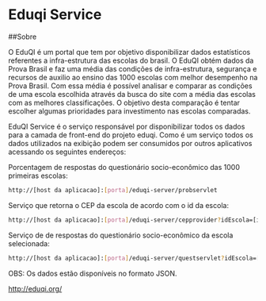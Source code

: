 Eduqi Service
=============

##Sobre

O EduQI é um portal que tem por objetivo disponibilizar dados estatísticos referentes a infra-estrutura  das escolas 
do brasil. O EduQI obtém dados da Prova Brasil e faz uma média das condições de infra-estrutura, segurança e recursos de auxilio 
ao ensino das 1000 escolas com melhor desempenho na Prova Brasil. Com essa média é possível analisar e comparar as condições de uma 
escola escolhida através da busca do site com a média das escolas com as melhores classificações.
O objetivo desta comparação é tentar escolher algumas prioridades para investimento nas escolas comparadas. 



EduQI Service é o serviço responsável por disponibilizar todos os dados para a camada de front-end do projeto eduqi.
Como é um serviço todos os dados utilizados na exibição podem ser consumidos por outros aplicativos acessando os
seguintes endereços:


Porcentagem de respostas do questionário socio-econômico das 1000 primeiras escolas:
```bash
http://[host da aplicacao]:[porta]/eduqi-server/probservlet
```


Serviço que retorna o CEP da escola de acordo com o id da escola:
```bash
http://[host da aplicacao]:[porta]/eduqi-server/cepprovider?idEscola=[id da escola]
```
Serviço de de respostas do questionário socio-econômico da escola selecionada:
```bash
http://[host da aplicacao]:[porta]/eduqi-server/questservlet?idEscola=[id da escola]
```


OBS: Os dados estão disponíveis no formato JSON.

http://eduqi.org/
